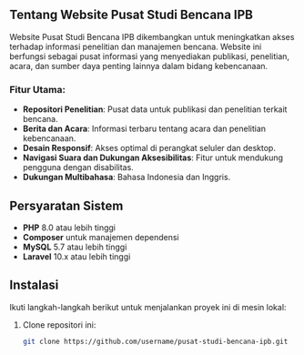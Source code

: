 
## Tentang Website Pusat Studi Bencana IPB

Website Pusat Studi Bencana IPB dikembangkan untuk meningkatkan akses terhadap informasi penelitian dan manajemen bencana. Website ini berfungsi sebagai pusat informasi yang menyediakan publikasi, penelitian, acara, dan sumber daya penting lainnya dalam bidang kebencanaan.

### Fitur Utama:

-   **Repositori Penelitian**: Pusat data untuk publikasi dan penelitian terkait bencana.
-   **Berita dan Acara**: Informasi terbaru tentang acara dan penelitian kebencanaan.
-   **Desain Responsif**: Akses optimal di perangkat seluler dan desktop.
-   **Navigasi Suara dan Dukungan Aksesibilitas**: Fitur untuk mendukung pengguna dengan disabilitas.
-   **Dukungan Multibahasa**: Bahasa Indonesia dan Inggris.

## Persyaratan Sistem

-   **PHP** 8.0 atau lebih tinggi
-   **Composer** untuk manajemen dependensi
-   **MySQL** 5.7 atau lebih tinggi
-   **Laravel** 10.x atau lebih tinggi

## Instalasi

Ikuti langkah-langkah berikut untuk menjalankan proyek ini di mesin lokal:

1. Clone repositori ini:
    ```bash
    git clone https://github.com/username/pusat-studi-bencana-ipb.git
    ```
